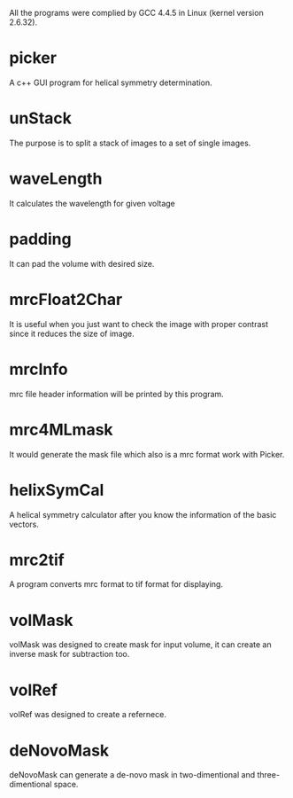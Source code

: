 All the programs were complied by GCC 4.4.5 in Linux (kernel version 2.6.32).
# picker
A c++ GUI program for helical symmetry determination.
 
# unStack
The purpose is to split a stack of images to a set of single images.
 
# waveLength
It calculates the wavelength for given voltage
 
# padding
It can pad the volume with desired size.
 
# mrcFloat2Char
It is useful when you just want to check the image with proper contrast since it reduces the size of image.

# mrcInfo
mrc file header information will be printed by this program.

# mrc4MLmask
It would generate the mask file which also is a mrc format work with Picker.

# helixSymCal
A helical symmetry calculator after you know the information of the basic vectors.

# mrc2tif
A program converts mrc format to tif format for displaying.

# volMask
volMask was designed to create mask for input volume, it can create an inverse mask for subtraction too.

# volRef
volRef was designed to create a refernece.

# deNovoMask
deNovoMask can generate a de-novo mask in two-dimentional and three-dimentional space.

